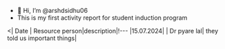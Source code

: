 - 👋 Hi, I’m @arshdsidhu06
- This is my first activity report for student induction program

<| Date |  Resource person|description|!---
|15.07.2024| | Dr pyare lal| they told us important things|
